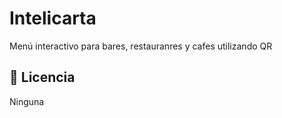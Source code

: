 # Intelicarta

Menú interactivo para bares, restauranres y cafes utilizando QR

## 📑 Licencia
Ninguna

